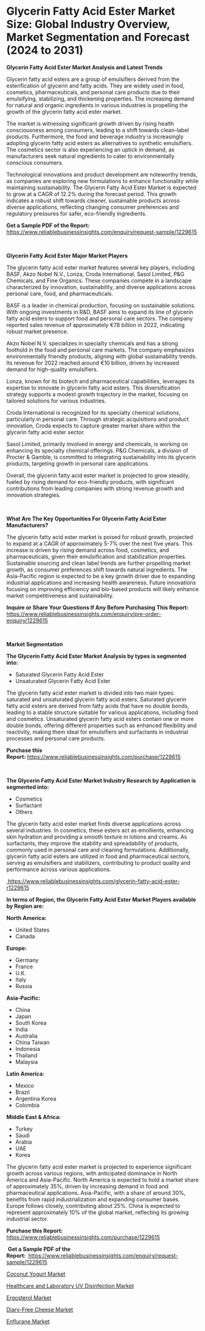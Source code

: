 <p><h1>Glycerin Fatty Acid Ester Market Size: Global Industry Overview, Market Segmentation and Forecast (2024 to 2031)</h1></p><p><strong>Glycerin Fatty Acid Ester Market Analysis and Latest Trends</strong></p>
<p><p>Glycerin fatty acid esters are a group of emulsifiers derived from the esterification of glycerin and fatty acids. They are widely used in food, cosmetics, pharmaceuticals, and personal care products due to their emulsifying, stabilizing, and thickening properties. The increasing demand for natural and organic ingredients in various industries is propelling the growth of the glycerin fatty acid ester market.</p><p>The market is witnessing significant growth driven by rising health consciousness among consumers, leading to a shift towards clean-label products. Furthermore, the food and beverage industry is increasingly adopting glycerin fatty acid esters as alternatives to synthetic emulsifiers. The cosmetics sector is also experiencing an uptick in demand, as manufacturers seek natural ingredients to cater to environmentally conscious consumers.</p><p>Technological innovations and product development are noteworthy trends, as companies are exploring new formulations to enhance functionality while maintaining sustainability. The Glycerin Fatty Acid Ester Market is expected to grow at a CAGR of 12.2% during the forecast period. This growth indicates a robust shift towards cleaner, sustainable products across diverse applications, reflecting changing consumer preferences and regulatory pressures for safer, eco-friendly ingredients.</p></p>
<p><strong>Get a Sample PDF of the Report:&nbsp;</strong> <a href="https://www.reliablebusinessinsights.com/enquiry/request-sample/1229615?utm_campaign=60&utm_medium=2&utm_source=Github&utm_content=ia&utm_term=10112024&utm_id=glycerin-fatty-acid-ester">https://www.reliablebusinessinsights.com/enquiry/request-sample/1229615</a></p>
<p>&nbsp;</p>
<p><strong>Glycerin Fatty Acid Ester Major Market Players</strong></p>
<p><p>The glycerin fatty acid ester market features several key players, including BASF, Akzo Nobel N.V., Lonza, Croda International, Sasol Limited, P&G Chemicals, and Fine Organics. These companies compete in a landscape characterized by innovation, sustainability, and diverse applications across personal care, food, and pharmaceuticals.</p><p>BASF is a leader in chemical production, focusing on sustainable solutions. With ongoing investments in R&D, BASF aims to expand its line of glycerin fatty acid esters to support food and personal care sectors. The company reported sales revenue of approximately €78 billion in 2022, indicating robust market presence.</p><p>Akzo Nobel N.V. specializes in specialty chemicals and has a strong foothold in the food and personal care markets. The company emphasizes environmentally friendly products, aligning with global sustainability trends. Its revenue for 2022 reached around €10 billion, driven by increased demand for high-quality emulsifiers.</p><p>Lonza, known for its biotech and pharmaceutical capabilities, leverages its expertise to innovate in glycerin fatty acid esters. This diversification strategy supports a modest growth trajectory in the market, focusing on tailored solutions for various industries.</p><p>Croda International is recognized for its specialty chemical solutions, particularly in personal care. Through strategic acquisitions and product innovation, Croda expects to capture greater market share within the glycerin fatty acid ester sector.</p><p>Sasol Limited, primarily involved in energy and chemicals, is working on enhancing its specialty chemical offerings. P&G Chemicals, a division of Procter & Gamble, is committed to integrating sustainability into its glycerin products, targeting growth in personal care applications.</p><p>Overall, the glycerin fatty acid ester market is projected to grow steadily, fueled by rising demand for eco-friendly products, with significant contributions from leading companies with strong revenue growth and innovation strategies.</p></p>
<p>&nbsp;</p>
<p><strong>What Are The Key Opportunities For Glycerin Fatty Acid Ester Manufacturers?</strong></p>
<p><p>The glycerin fatty acid ester market is poised for robust growth, projected to expand at a CAGR of approximately 5-7% over the next five years. This increase is driven by rising demand across food, cosmetics, and pharmaceuticals, given their emulsification and stabilization properties. Sustainable sourcing and clean label trends are further propelling market growth, as consumer preferences shift towards natural ingredients. The Asia-Pacific region is expected to be a key growth driver due to expanding industrial applications and increasing health awareness. Future innovations focusing on improving efficiency and bio-based products will likely enhance market competitiveness and sustainability.</p></p>
<p><strong>Inquire or Share Your Questions If Any Before Purchasing This Report:</strong> <a href="https://www.reliablebusinessinsights.com/enquiry/pre-order-enquiry/1229615?utm_campaign=60&utm_medium=2&utm_source=Github&utm_content=ia&utm_term=10112024&utm_id=glycerin-fatty-acid-ester">https://www.reliablebusinessinsights.com/enquiry/pre-order-enquiry/1229615</a></p>
<p>&nbsp;</p>
<p><strong>Market Segmentation</strong></p>
<p><strong>The Glycerin Fatty Acid Ester Market Analysis by types is segmented into:</strong></p>
<p><ul><li>Saturated Glycerin Fatty Acid Ester</li><li>Unsaturated Glycerin Fatty Acid Ester</li></ul></p>
<p><p>The glycerin fatty acid ester market is divided into two main types: saturated and unsaturated glycerin fatty acid esters. Saturated glycerin fatty acid esters are derived from fatty acids that have no double bonds, leading to a stable structure suitable for various applications, including food and cosmetics. Unsaturated glycerin fatty acid esters contain one or more double bonds, offering different properties such as enhanced flexibility and reactivity, making them ideal for emulsifiers and surfactants in industrial processes and personal care products.</p></p>
<p><strong>Purchase this Report:&nbsp;</strong><a href="https://www.reliablebusinessinsights.com/purchase/1229615?utm_campaign=60&utm_medium=2&utm_source=Github&utm_content=ia&utm_term=10112024&utm_id=glycerin-fatty-acid-ester">https://www.reliablebusinessinsights.com/purchase/1229615</a></p>
<p>&nbsp;</p>
<p><strong>The Glycerin Fatty Acid Ester Market Industry Research by Application is segmented into:</strong></p>
<p><ul><li>Cosmetics</li><li>Surfactant</li><li>Others</li></ul></p>
<p><p>The glycerin fatty acid ester market finds diverse applications across several industries. In cosmetics, these esters act as emollients, enhancing skin hydration and providing a smooth texture in lotions and creams. As surfactants, they improve the stability and spreadability of products, commonly used in personal care and cleaning formulations. Additionally, glycerin fatty acid esters are utilized in food and pharmaceutical sectors, serving as emulsifiers and stabilizers, contributing to product quality and performance across various applications.</p></p>
<p><a href="https://www.reliablebusinessinsights.com/glycerin-fatty-acid-ester-r1229615?utm_campaign=60&utm_medium=2&utm_source=Github&utm_content=ia&utm_term=10112024&utm_id=glycerin-fatty-acid-ester">&nbsp;https://www.reliablebusinessinsights.com/glycerin-fatty-acid-ester-r1229615</a></p>
<p><strong>In terms of Region, the Glycerin Fatty Acid Ester Market Players available by Region are:</strong></p>
<p>
    <p> <strong> North America: </strong>
        <ul>
            <li>United States</li>
            <li>Canada</li>
        </ul>
        </p> 
    <p> <strong> Europe: </strong>
        <ul>
            <li>Germany</li>
            <li>France</li>
            <li>U.K.</li>
            <li>Italy</li>
            <li>Russia</li>
        </ul>
        </p> 
    <p> <strong> Asia-Pacific: </strong>
        <ul>
            <li>China</li>
            <li>Japan</li>
            <li>South Korea</li>
            <li>India</li>
            <li>Australia</li>
            <li>China Taiwan</li>
            <li>Indonesia</li>
            <li>Thailand</li>
            <li>Malaysia</li>
        </ul>
        </p> 
    <p> <strong> Latin America: </strong>
        <ul>
            <li>Mexico</li>
            <li>Brazil</li>
            <li>Argentina Korea</li>
            <li>Colombia</li>
        </ul>
        </p> 
    <p> <strong> Middle East & Africa: </strong>
        <ul>
            <li>Turkey</li>
            <li>Saudi</li>
            <li>Arabia</li>
            <li>UAE</li>
            <li>Korea</li>
        </ul>
    </p>
    </p>
<p><p>The glycerin fatty acid ester market is projected to experience significant growth across various regions, with anticipated dominance in North America and Asia-Pacific. North America is expected to hold a market share of approximately 35%, driven by increasing demand in food and pharmaceutical applications. Asia-Pacific, with a share of around 30%, benefits from rapid industrialization and expanding consumer bases. Europe follows closely, contributing about 25%. China is expected to represent approximately 10% of the global market, reflecting its growing industrial sector.</p></p>
<p><strong>Purchase this Report: </strong><a href="https://www.reliablebusinessinsights.com/purchase/1229615?utm_campaign=60&utm_medium=2&utm_source=Github&utm_content=ia&utm_term=10112024&utm_id=glycerin-fatty-acid-ester">https://www.reliablebusinessinsights.com/purchase/1229615</a></p>
<p>&nbsp;<strong>Get a Sample PDF of the Report:&nbsp;&nbsp;</strong><a href="https://www.reliablebusinessinsights.com/enquiry/request-sample/1229615?utm_campaign=60&utm_medium=2&utm_source=Github&utm_content=ia&utm_term=10112024&utm_id=glycerin-fatty-acid-ester">https://www.reliablebusinessinsights.com/enquiry/request-sample/1229615</a></p>
<p><strong></strong></p>
<p><p><a href="https://www.linkedin.com/pulse/global-coconut-yogurt-market-analysis-trends-forecasts-growth-4raae?utm_campaign=60&utm_medium=2&utm_source=Github&utm_content=ia&utm_term=10112024&utm_id=glycerin-fatty-acid-ester">Coconut Yogurt Market</a></p><p><a href="https://issuu.com/reportprime-2/docs/healthcare-and-laboratory-uv-disinf_81b57c9371607a?utm_campaign=60&utm_medium=2&utm_source=Github&utm_content=ia&utm_term=10112024&utm_id=glycerin-fatty-acid-ester">Healthcare and Laboratory UV Disinfection Market</a></p><p><a href="https://github.com/liz10hnbracht/Market-Research-Report-List-1/blob/main/ergosterol-market.md?utm_campaign=60&utm_medium=2&utm_source=Github&utm_content=ia&utm_term=10112024&utm_id=glycerin-fatty-acid-ester">Ergosterol Market</a></p><p><a href="https://www.linkedin.com/pulse/diary-free-cheese-market-global-share-ranking-overall-ykmce?utm_campaign=60&utm_medium=2&utm_source=Github&utm_content=ia&utm_term=10112024&utm_id=glycerin-fatty-acid-ester">Diary-Free Cheese Market</a></p><p><a href="https://github.com/rozh43oreder/Market-Research-Report-List-1/blob/main/enflurane-market.md?utm_campaign=60&utm_medium=2&utm_source=Github&utm_content=ia&utm_term=10112024&utm_id=glycerin-fatty-acid-ester">Enflurane Market</a></p></p>